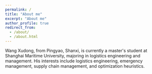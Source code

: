 ```yaml
---
permalink: /
title: "About me"
excerpt: "About me"
author_profile: true
redirect_from: 
  - /about/
  - /about.html
---
```



Wang Xudong, from Pingyao, Shanxi, is currently a master's student at Shanghai Maritime University, majoring in logistics engineering and management. His interests include logistics engineering, emergency management, supply chain management, and optimization heuristics.
